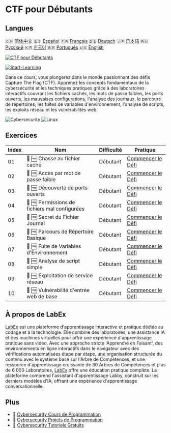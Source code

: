 # CTF pour Débutants

## Langues

🇨🇳 [简体中文](README_zh.md) 🇪🇸 [Español](README_es.md) 🇫🇷 [Français](README_fr.md) 🇩🇪 [Deutsch](README_de.md) 🇯🇵 [日本語](README_ja.md) 🇷🇺 [Русский](README_ru.md) 🇰🇷 [한국어](README_ko.md) 🇧🇷 [Português](README_pt.md) 🇺🇸 [English](README.md) 

[![CTF pour Débutants](https://cover-creator.labex.io/ctf-for-beginners.png?lang=fr)](https://labex.io/fr/courses/ctf-for-beginners)

[![Start-Learning](https://img.shields.io/badge/Start-Learning-whitesmoke?style=for-the-badge)](https://labex.io/fr/courses/ctf-for-beginners)

Dans ce cours, vous plongerez dans le monde passionnant des défis Capture The Flag (CTF). Apprenez les concepts fondamentaux de la cybersécurité et les techniques pratiques grâce à des laboratoires interactifs couvrant les fichiers cachés, les mots de passe faibles, les ports ouverts, les mauvaises configurations, l'analyse des journaux, le parcours de répertoires, les fuites de variables d'environnement, l'analyse de scripts, les exploits réseau et les vulnérabilités web.

![Cybersecurity](https://img.shields.io/badge/Cybersecurity-whitesmoke?style=for-the-badge&logo=cybersecurity)
![Linux](https://img.shields.io/badge/Linux-whitesmoke?style=for-the-badge&logo=linux)


## Exercices

|   Index | Nom                                           | Difficulté   | Pratique                                                                                                                                      |
|---------|-----------------------------------------------|--------------|-----------------------------------------------------------------------------------------------------------------------------------------------|
|      01 | 🎯 🆓 Chasse au fichier caché                 | Débutant     | <a target='_blank' href='https://labex.io/fr/labs/linux-hidden-file-hunt-596219?course=ctf-for-beginners'>Commencer le Défi</a>               |
|      02 | 🎯 🆓 Accès par mot de passe faible           | Débutant     | <a target='_blank' href='https://labex.io/fr/labs/linux-weak-password-access-596224?course=ctf-for-beginners'>Commencer le Défi</a>           |
|      03 | 🎯 🆓 Découverte de ports ouverts             | Débutant     | <a target='_blank' href='https://labex.io/fr/labs/linux-open-port-discovery-596222?course=ctf-for-beginners'>Commencer le Défi</a>            |
|      04 | 🎯 🆓 Permissions de fichiers mal configurées | Débutant     | <a target='_blank' href='https://labex.io/fr/labs/linux-misconfigured-file-permissions-596218?course=ctf-for-beginners'>Commencer le Défi</a> |
|      05 | 🎯 🆓 Secret du Fichier Journal               | Débutant     | <a target='_blank' href='https://labex.io/fr/labs/linux-log-file-secret-596220?course=ctf-for-beginners'>Commencer le Défi</a>                |
|      06 | 🎯 🆓 Parcours de Répertoire Basique          | Débutant     | <a target='_blank' href='https://labex.io/fr/labs/linux-basic-directory-traversal-596215?course=ctf-for-beginners'>Commencer le Défi</a>      |
|      07 | 🎯 🆓 Fuite de Variables d'Environnement      | Débutant     | <a target='_blank' href='https://labex.io/fr/labs/linux-environment-variable-leak-596217?course=ctf-for-beginners'>Commencer le Défi</a>      |
|      08 | 🎯 🆓 Analyse de script simple                | Débutant     | <a target='_blank' href='https://labex.io/fr/labs/linux-simple-script-analysis-596223?course=ctf-for-beginners'>Commencer le Défi</a>         |
|      09 | 🎯 🆓 Exploitation de service réseau          | Débutant     | <a target='_blank' href='https://labex.io/fr/labs/linux-network-service-exploit-596221?course=ctf-for-beginners'>Commencer le Défi</a>        |
|      10 | 🎯 🆓 Vulnérabilité d'entrée web de base      | Débutant     | <a target='_blank' href='https://labex.io/fr/labs/linux-basic-web-input-vulnerability-596216?course=ctf-for-beginners'>Commencer le Défi</a>  |

## À propos de LabEx

[LabEx](https://labex.io) est une plateforme d'apprentissage interactive et pratique dédiée au codage et à la technologie. Elle combine des laboratoires, une assistance IA et des machines virtuelles pour offrir une expérience d'apprentissage pratique sans vidéo. Avec une approche stricte 'Apprendre en Faisant', des environnements en ligne interactifs dans le navigateur avec des vérifications automatisées étape par étape, une organisation structurée du contenu avec le système basé sur l'Arbre de Compétences, et une ressource d'apprentissage croissante de 30 Arbres de Compétences et plus de 6 000 Laboratoires, [LabEx](https://labex.io) offre une éducation pratique complète. La plateforme comprend l'assistant d'apprentissage Labby, construit sur les derniers modèles d'IA, offrant une expérience d'apprentissage conversationnelle.

## Plus

- 🔗 [Cybersecurity Cours de Programmation](https://github.com/labex-labs/awesome-programming-courses)
- 🔗 [Cybersecurity Projets de Programmation](https://github.com/labex-labs/awesome-programming-projects)
- 🔗 [Cybersecurity Tutoriels Gratuits](https://github.com/labex-labs/cybersecurity-free-tutorials)

